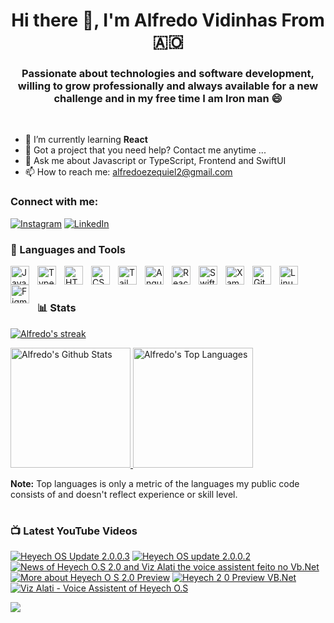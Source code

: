 <h1 align="center">Hi there 👋, I'm Alfredo Vidinhas From 🇦🇴</h1>
<h3 align="center">Passionate about technologies and software development, willing to grow professionally and always available for a new challenge and in my free time I am Iron man 😄</h3>

<br/>

- 🌱 I’m currently learning **React**
- 👯 Got a project that you need help? Contact me anytime ...
- 💬 Ask me about Javascript or TypeScript, Frontend and SwiftUI
- 📫 How to reach me: alfredoezequiel2@gmail.com


<h3> Connect with me:</h3>

[![Instagram](https://img.shields.io/badge/Instagram-%23E4405F.svg?style=for-the-badge&logo=Instagram&logoColor=white)](https://www.instagram.com/alfredoezequiel1999/)
[![LinkedIn](https://img.shields.io/badge/linkedin-%230077B5.svg?style=for-the-badge&logo=linkedin&logoColor=white)](https://www.linkedin.com/in/alfredo-vidinhas)


### 🧰 Languages and Tools

<img align="left" alt="JavaScript" width="30px" style="padding-right:10px;" src="https://cdn.jsdelivr.net/gh/devicons/devicon/icons/javascript/javascript-plain.svg" />
<img align="left" alt="TypeScript" width="30px" style="padding-right:10px;" src="https://cdn.jsdelivr.net/gh/devicons/devicon/icons/typescript/typescript-plain.svg" />
<img align="left" alt="HTML" width="30px" style="padding-right:10px;" src="https://cdn.jsdelivr.net/gh/devicons/devicon/icons/html5/html5-plain.svg" />
<img align="left" alt="CSS" width="30px" style="padding-right:10px;" src="https://cdn.jsdelivr.net/gh/devicons/devicon/icons/css3/css3-plain.svg" />
<img align="left" alt="Tailwindcss" width="30px" style="padding-right:10px;" src="https://cdn.jsdelivr.net/gh/devicons/devicon@latest/icons/tailwindcss/tailwindcss-original.svg"/>
<img align="left" alt="Angular" width="30px" style="padding-right:10px;" src="https://cdn.jsdelivr.net/gh/devicons/devicon/icons/angularjs/angularjs-plain.svg" />
<img align="left" alt="React" width="30px" style="padding-right:10px;" src="https://cdn.jsdelivr.net/gh/devicons/devicon/icons/react/react-original.svg" />
<img align="left" alt="SwiftUI" width="30px" style="padding-right:10px;" src="https://cdn.jsdelivr.net/gh/devicons/devicon/icons/swift/swift-original.svg" />
<img align="left" alt="Xamarin and MAUI" width="30px" style="padding-right:10px;" src="https://cdn.jsdelivr.net/gh/devicons/devicon/icons/xamarin/xamarin-original.svg" />
<img align="left" alt="Git" width="30px" style="padding-right:10px;" src="https://cdn.jsdelivr.net/gh/devicons/devicon/icons/git/git-original.svg" />
<img align="left" alt="Linux" width="30px" style="padding-right:10px;" src="https://cdn.jsdelivr.net/gh/devicons/devicon/icons/linux/linux-original.svg" />
<img align="left" alt="Figma" width="30px" style="padding-right:10px;" src="https://cdn.jsdelivr.net/gh/devicons/devicon/icons/figma/figma-original.svg" />
<br />

#

### 📊 Stats

<p>
      <a href="https://github.com/DenverCoder1/github-readme-streak-stats">
            <img title="🔥 Get streak stats for your profile at git.io/streak-stats" alt="Alfredo's streak" src="https://streak-stats.demolab.com/?user=AlfredoVidinhas&theme=monokai-metallian&hide_border=true"/>
      </a>
</p>

<a href="https://github.com/anuraghazra/github-readme-stats"><img alt="Alfredo's Github Stats" src="https://denvercoder1-github-readme-stats.vercel.app/api/?username=AlfredoVidinhas&show_icons=true&include_all_commits=true&count_private=true&theme=react&hide_border=true&bg_color=1F222E&title_color=F85D7F&icon_color=F8D866" height="192px"/>
</a>
<a href="https://github.com/anuraghazra/github-readme-stats"><img alt="Alfredo's Top Languages" src="https://denvercoder1-github-readme-stats.vercel.app/api/top-langs/?username=AlfredoVidinhas&langs_count=8&layout=compact&theme=react&hide_border=true&bg_color=1F222E&title_color=F85D7F&icon_color=F8D866&hide=Jupyter%20Notebook,Roff" height="192px"/>
</a>
      
<b>Note:</b> Top languages is only a metric of the languages my public code consists of and doesn't reflect experience or skill level.

#

### 📺 Latest YouTube Videos

<!-- BEGIN YOUTUBE-CARDS -->
[![Heyech OS Update 2.0.0.3](https://ytcards.demolab.com/?id=rW8T_75eAMU&title=Heyech+OS+Update+2.0.0.3&lang=en&timestamp=1462477908&background_color=%230d1117&title_color=%23ffffff&stats_color=%23dedede&max_title_lines=1&width=250&border_radius=5&duration=411 "Heyech OS Update 2.0.0.3")](https://www.youtube.com/watch?v=rW8T_75eAMU)
[![Heyech OS update 2.0.0.2](https://ytcards.demolab.com/?id=D8s2SikI8WY&title=Heyech+OS+update+2.0.0.2&lang=en&timestamp=1452697741&background_color=%230d1117&title_color=%23ffffff&stats_color=%23dedede&max_title_lines=1&width=250&border_radius=5&duration=575 "Heyech OS update 2.0.0.2")](https://www.youtube.com/watch?v=D8s2SikI8WY)
[![News of Heyech O.S 2.0 and Viz Alati the voice assistent feito no Vb.Net](https://ytcards.demolab.com/?id=W9zy5_CmOuU&title=News+of+Heyech+O.S+2.0+and+Viz+Alati+the+voice+assistent+feito+no+Vb.Net&lang=en&timestamp=1449959489&background_color=%230d1117&title_color=%23ffffff&stats_color=%23dedede&max_title_lines=1&width=250&border_radius=5&duration=556 "News of Heyech O.S 2.0 and Viz Alati the voice assistent feito no Vb.Net")](https://www.youtube.com/watch?v=W9zy5_CmOuU)
[![More about Heyech O S 2.0 Preview](https://ytcards.demolab.com/?id=Eq8qjbxXsqY&title=More+about+Heyech+O+S+2.0+Preview&lang=en&timestamp=1448705192&background_color=%230d1117&title_color=%23ffffff&stats_color=%23dedede&max_title_lines=1&width=250&border_radius=5&duration=328 "More about Heyech O S 2.0 Preview")](https://www.youtube.com/watch?v=Eq8qjbxXsqY)
[![Heyech 2 0 Preview VB.Net](https://ytcards.demolab.com/?id=Sg3NqeizHNY&title=Heyech+2+0+Preview+VB.Net&lang=en&timestamp=1448023979&background_color=%230d1117&title_color=%23ffffff&stats_color=%23dedede&max_title_lines=1&width=250&border_radius=5&duration=196 "Heyech 2 0 Preview VB.Net")](https://www.youtube.com/watch?v=Sg3NqeizHNY)
[![Viz Alati -  Voice Assistent of Heyech O.S](https://ytcards.demolab.com/?id=8bZCY1agC40&title=Viz+Alati+-++Voice+Assistent+of+Heyech+O.S&lang=en&timestamp=1447436981&background_color=%230d1117&title_color=%23ffffff&stats_color=%23dedede&max_title_lines=1&width=250&border_radius=5&duration=182 "Viz Alati -  Voice Assistent of Heyech O.S")](https://www.youtube.com/watch?v=8bZCY1agC40)
<!-- END YOUTUBE-CARDS -->

[<img src="https://custom-icon-badges.demolab.com/badge/-Subscribe%20For%20More-red?style=for-the-badge&logo=video&logoColor=white"/>](https://youtube.com/@alfredovidinhas8753?si=wbQsItQv1lOkvkd1?sub_confirmation=1)

#

